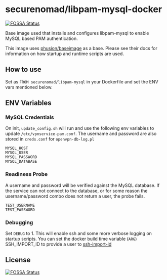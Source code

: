 # securenomad/libpam-mysql-docker
[![FOSSA Status](https://app.fossa.io/api/projects/git%2Bgithub.com%2Fsecurenomad%2Flibpam-mysql-docker.svg?type=shield)](https://app.fossa.io/projects/git%2Bgithub.com%2Fsecurenomad%2Flibpam-mysql-docker?ref=badge_shield)


Base image used that installs and configures libpam-mysql to enable MySQL based PAM authentication.

This image uses [phusion/baseimage](https://github.com/phusion/baseimage-docker) as a base. Please see their docs for information on how startup and runtime scripts are used.

## How to use

Set as `FROM securenomad/libpam-mysql` in your Dockerfile and set the ENV vars mentioned below.

## ENV Variables

### MySQL Credentials

On init, `update_config.sh` will run and use the following env variables to update `/etc/vpnservice-pam.conf`. The username and password are also stored in `creds.conf` for `openvpn-db-log.pl`

```
MYSQL_HOST
MYSQL_USER
MYSQL_PASSWORD
MYSQL_DATABASE
```

### Readiness Probe

A username and password will be verified against the MySQL database. If the service can not connect to the database, or for some reason the username/password combo does not return a user, the probe fails.

```
TEST_USERNAME
TEST_PASSWORD
```

### Debugging

Set `DEBUG` to 1\. This will enable ssh and some more verbose logging on startup scripts. You can set the docker build time variable (`ARG`) SSH_IMPORT_ID to provide a user to [ssh-import-id](http://manpages.ubuntu.com/manpages/bionic/man1/ssh-import-id.1.html)


## License
[![FOSSA Status](https://app.fossa.io/api/projects/git%2Bgithub.com%2Fsecurenomad%2Flibpam-mysql-docker.svg?type=large)](https://app.fossa.io/projects/git%2Bgithub.com%2Fsecurenomad%2Flibpam-mysql-docker?ref=badge_large)